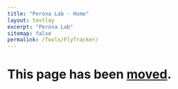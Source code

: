 ```yaml
---
title: "Perona Lab - Home"
layout: textlay
excerpt: "Perona Lab"
sitemap: false
permalink: /Tools/FlyTracker/
---
```


# This page has been [moved](https://github.com/kristinbranson/FlyTracker).
